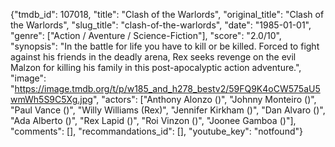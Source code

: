 {"tmdb_id": 107018, "title": "Clash of the Warlords", "original_title": "Clash of the Warlords", "slug_title": "clash-of-the-warlords", "date": "1985-01-01", "genre": ["Action / Aventure / Science-Fiction"], "score": "2.0/10", "synopsis": "In the battle for life you have to kill or be killed. Forced to fight against his friends in the deadly arena, Rex seeks revenge on the evil Malzon for killing his family in this post-apocalyptic action adventure.", "image": "https://image.tmdb.org/t/p/w185_and_h278_bestv2/59FQ9K4oCW575aU5wmWh5S9C5Xg.jpg", "actors": ["Anthony Alonzo ()", "Johnny Monteiro ()", "Paul Vance ()", "Willy Williams (Rex)", "Jennifer Kirkham ()", "Dan Alvaro ()", "Ada Alberto ()", "Rex Lapid ()", "Roi Vinzon ()", "Joonee Gamboa ()"], "comments": [], "recommandations_id": [], "youtube_key": "notfound"}